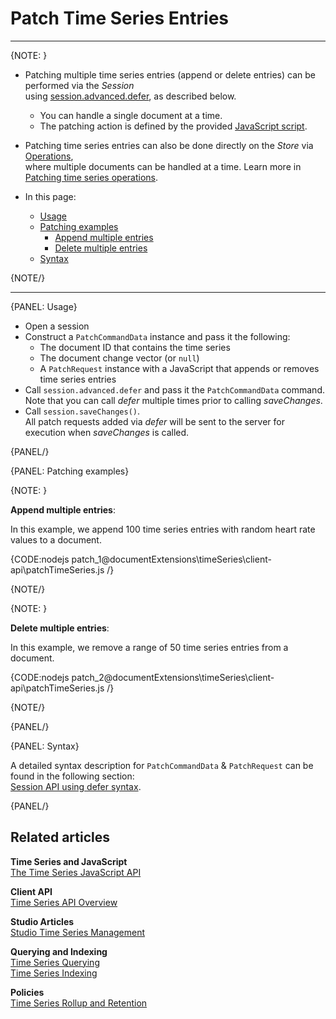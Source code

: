 ﻿# Patch Time Series Entries

---

{NOTE: }

* Patching multiple time series entries (append or delete entries) can be performed via the _Session_  
  using [session.advanced.defer](../../../../client-api/operations/patching/single-document#session-api-using-defer), as described below.
  * You can handle a single document at a time.
  * The patching action is defined by the provided [JavaScript script](../../../../document-extensions/timeseries/client-api/javascript-support).
  
* Patching time series entries can also be done directly on the _Store_ via [Operations](../../../../client-api/operations/what-are-operations),  
  where multiple documents can be handled at a time. Learn more in [Patching time series operations](../../../../document-extensions/timeseries/client-api/operations/patch).

* In this page:
   * [Usage](../../../../document-extensions/timeseries/client-api/session/patch#usage)  
   * [Patching examples](../../../../document-extensions/timeseries/client-api/session/patch#patching-examples)
     * [Append multiple entries](../../../../document-extensions/timeseries/client-api/session/patch#append-multiple-entries) 
     * [Delete multiple entries](../../../../document-extensions/timeseries/client-api/session/patch#delete-multiple-entries) 
   * [Syntax](../../../../document-extensions/timeseries/client-api/session/patch#syntax)

{NOTE/}

---

{PANEL: Usage}

* Open a session
* Construct a `PatchCommandData` instance and pass it the following:
  * The document ID that contains the time series
  * The document change vector (or `null`)
  * A `PatchRequest` instance with a JavaScript that appends or removes time series entries
* Call `session.advanced.defer` and pass it the `PatchCommandData` command.  
  Note that you can call _defer_ multiple times prior to calling _saveChanges_.
* Call `session.saveChanges()`.  
  All patch requests added via _defer_ will be sent to the server for execution when _saveChanges_ is called.

{PANEL/}

{PANEL: Patching examples}

{NOTE: }

<a id="append-multiple-entries" /> __Append multiple entries__:

In this example, we append 100 time series entries with random heart rate values to a document.  

{CODE:nodejs patch_1@documentExtensions\timeSeries\client-api\patchTimeSeries.js /}

{NOTE/}

{NOTE: }

<a id="delete-multiple-entries" /> __Delete multiple entries__:

In this example, we remove a range of 50 time series entries from a document.  

{CODE:nodejs patch_2@documentExtensions\timeSeries\client-api\patchTimeSeries.js /}

{NOTE/}

{PANEL/}

{PANEL: Syntax}

A detailed syntax description for `PatchCommandData` & `PatchRequest` can be found in the following section:  
[Session API using defer syntax](../../../../client-api/operations/patching/single-document#session-api-using-defer-syntax).

{PANEL/}

## Related articles

**Time Series and JavaScript**  
[The Time Series JavaScript API](../../../../document-extensions/timeseries/client-api/javascript-support)  

**Client API**  
[Time Series API Overview](../../../../document-extensions/timeseries/client-api/overview)  

**Studio Articles**  
[Studio Time Series Management](../../../../studio/database/document-extensions/time-series)  

**Querying and Indexing**  
[Time Series Querying](../../../../document-extensions/timeseries/querying/overview-and-syntax)  
[Time Series Indexing](../../../../document-extensions/timeseries/indexing)  

**Policies**  
[Time Series Rollup and Retention](../../../../document-extensions/timeseries/rollup-and-retention)  
